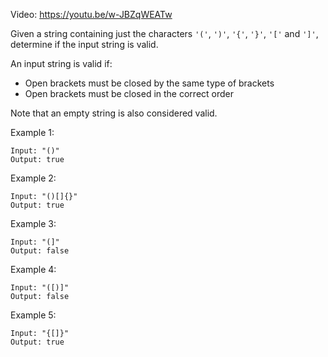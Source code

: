 Video: https://youtu.be/w-JBZqWEATw

Given a string containing just the characters
`'('`, `')'`, `'{'`, `'}'`, `'['` and `']'`, determine if the input string is
valid.

An input string is valid if:

- Open brackets must be closed by the same type of brackets
- Open brackets must be closed in the correct order

Note that an empty string is also considered valid.

Example 1:

```
Input: "()"
Output: true
```

Example 2:

```
Input: "()[]{}"
Output: true
```

Example 3:

```
Input: "(]"
Output: false
```

Example 4:

```
Input: "([)]"
Output: false
```

Example 5:

```
Input: "{[]}"
Output: true
```
